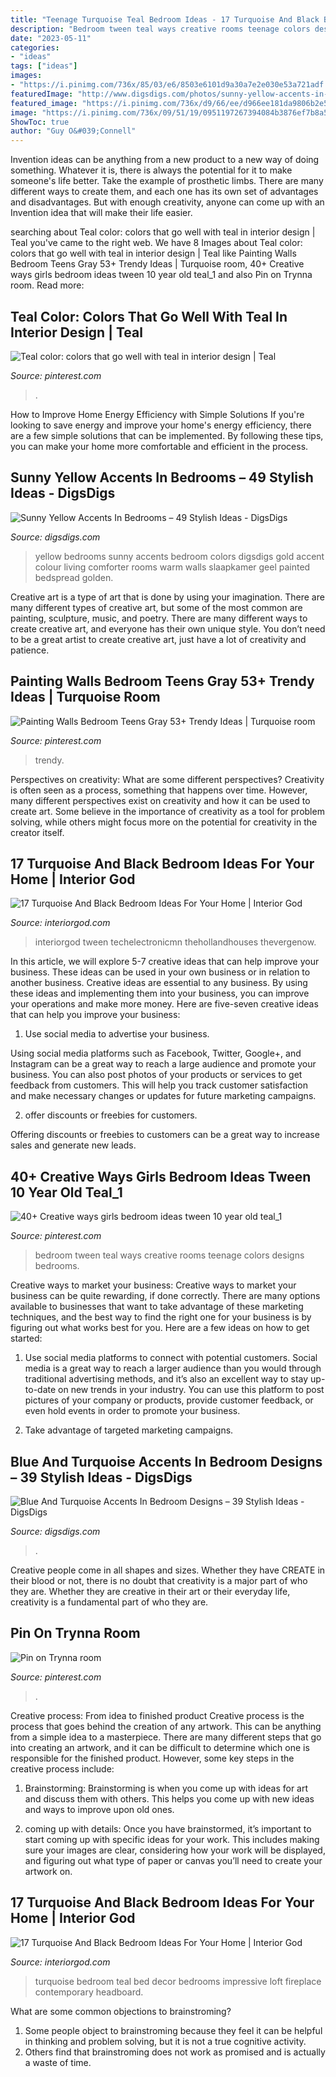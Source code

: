 ```yaml
---
title: "Teenage Turquoise Teal Bedroom Ideas - 17 Turquoise And Black Bedroom Ideas For Your Home"
description: "Bedroom tween teal ways creative rooms teenage colors designs bedrooms"
date: "2023-05-11"
categories:
- "ideas"
tags: ["ideas"]
images:
- "https://i.pinimg.com/736x/85/03/e6/8503e6101d9a30a7e2e030e53a721adf.jpg"
featuredImage: "http://www.digsdigs.com/photos/sunny-yellow-accents-in-bedrooms-47.jpg"
featured_image: "https://i.pinimg.com/736x/d9/66/ee/d966ee181da9806b2e54b2114792c7e7.jpg"
image: "https://i.pinimg.com/736x/09/51/19/0951197267394084b3876ef7b8a5ff34.jpg"
ShowToc: true
author: "Guy O&#039;Connell"
---
```



Invention ideas can be anything from a new product to a new way of doing something. Whatever it is, there is always the potential for it to make someone's life better. Take the example of prosthetic limbs. There are many different ways to create them, and each one has its own set of advantages and disadvantages. But with enough creativity, anyone can come up with an Invention idea that will make their life easier.

	

		
searching about Teal color: colors that go well with teal in interior design | Teal you've came to the right web. We have 8 Images about Teal color: colors that go well with teal in interior design | Teal like Painting Walls Bedroom Teens Gray 53+ Trendy Ideas | Turquoise room, 40+ Creative ways girls bedroom ideas tween 10 year old teal_1 and also Pin on Trynna room. Read more:
		
    
## Teal Color: Colors That Go Well With Teal In Interior Design | Teal

<img loading=lazy src="https://i.pinimg.com/736x/d9/66/ee/d966ee181da9806b2e54b2114792c7e7.jpg" onerror="this.onerror=null;this.src='https://tse3.mm.bing.net/th?id=OIP.jRcqyPfsvq5uNNvhNWSZrQHaGF&amp;pid=15.1';" alt="Teal color: colors that go well with teal in interior design | Teal">

_Source: pinterest.com_

>. 

	

How to Improve Home Energy Efficiency with Simple Solutions
If you're looking to save energy and improve your home's energy efficiency, there are a few simple solutions that can be implemented. By following these tips, you can make your home more comfortable and efficient in the process.

    
## Sunny Yellow Accents In Bedrooms – 49 Stylish Ideas - DigsDigs

<img loading=lazy src="http://www.digsdigs.com/photos/sunny-yellow-accents-in-bedrooms-47.jpg" onerror="this.onerror=null;this.src='https://tse3.mm.bing.net/th?id=OIP.eF39YwgS99tfcFrbegy2ZgHaHe&amp;pid=15.1';" alt="Sunny Yellow Accents In Bedrooms – 49 Stylish Ideas - DigsDigs">

_Source: digsdigs.com_

>yellow bedrooms sunny accents bedroom colors digsdigs gold accent colour living comforter rooms warm walls slaapkamer geel painted bedspread golden. 

	

Creative art is a type of art that is done by using your imagination. There are many different types of creative art, but some of the most common are painting, sculpture, music, and poetry. There are many different ways to create creative art, and everyone has their own unique style. You don’t need to be a great artist to create creative art, just have a lot of creativity and patience.

    
## Painting Walls Bedroom Teens Gray 53+ Trendy Ideas | Turquoise Room

<img loading=lazy src="https://i.pinimg.com/736x/14/d2/90/14d290e61c651900cc7152e55dc4ee63.jpg" onerror="this.onerror=null;this.src='https://tse4.mm.bing.net/th?id=OIP.lKe8W8YzqmGTGfa0ZzGgLwAAAA&amp;pid=15.1';" alt="Painting Walls Bedroom Teens Gray 53+ Trendy Ideas | Turquoise room">

_Source: pinterest.com_

>trendy. 

	

Perspectives on creativity: What are some different perspectives?
Creativity is often seen as a process, something that happens over time. However, many different perspectives exist on creativity and how it can be used to create art. Some believe in the importance of creativity as a tool for problem solving, while others might focus more on the potential for creativity in the creator itself.

    
## 17 Turquoise And Black Bedroom Ideas For Your Home | Interior God

<img loading=lazy src="https://www.interiorgod.com/wp-content/uploads/2016/11/Most-Stylish-Turquoise-Bedroom-Ideas.jpg" onerror="this.onerror=null;this.src='https://tse2.mm.bing.net/th?id=OIP.aEBLchhp9YN6vWYu2VHEZgHaJ6&amp;pid=15.1';" alt="17 Turquoise And Black Bedroom Ideas For Your Home | Interior God">

_Source: interiorgod.com_

>interiorgod tween techelectronicmn thehollandhouses thevergenow. 

	

In this article, we will explore 5-7 creative ideas that can help improve your business. These ideas can be used in your own business or in relation to another business.
Creative ideas are essential to any business. By using these ideas and implementing them into your business, you can improve your operations and make more money. Here are five-seven creative ideas that can help you improve your business:
1. Use social media to advertise your business.

Using social media platforms such as Facebook, Twitter, Google+, and Instagram can be a great way to reach a large audience and promote your business. You can also post photos of your products or services to get feedback from customers. This will help you track customer satisfaction and make necessary changes or updates for future marketing campaigns.

2. offer discounts or freebies for customers.

Offering discounts or freebies to customers can be a great way to increase sales and generate new leads.

    
## 40+ Creative Ways Girls Bedroom Ideas Tween 10 Year Old Teal_1

<img loading=lazy src="https://i.pinimg.com/736x/85/03/e6/8503e6101d9a30a7e2e030e53a721adf.jpg" onerror="this.onerror=null;this.src='https://tse1.mm.bing.net/th?id=OIP.IipgtF70Q9qiQSOYouU0AwHaLH&amp;pid=15.1';" alt="40+ Creative ways girls bedroom ideas tween 10 year old teal_1">

_Source: pinterest.com_

>bedroom tween teal ways creative rooms teenage colors designs bedrooms. 

	

Creative ways to market your business:
Creative ways to market your business can be quite rewarding, if done correctly. There are many options available to businesses that want to take advantage of these marketing techniques, and the best way to find the right one for your business is by figuring out what works best for you. Here are a few ideas on how to get started: 
1. Use social media platforms to connect with potential customers. Social media is a great way to reach a larger audience than you would through traditional advertising methods, and it’s also an excellent way to stay up-to-date on new trends in your industry. You can use this platform to post pictures of your company or products, provide customer feedback, or even hold events in order to promote your business. 

2. Take advantage of targeted marketing campaigns.

    
## Blue And Turquoise Accents In Bedroom Designs – 39 Stylish Ideas - DigsDigs

<img loading=lazy src="https://www.digsdigs.com/photos/blue-and-turquoise-accents-in-bedrooms-13.jpg" onerror="this.onerror=null;this.src='https://tse2.mm.bing.net/th?id=OIP.UaW0ph6pvO3UWc9C6ZUQRQHaJ4&amp;pid=15.1';" alt="Blue And Turquoise Accents In Bedroom Designs – 39 Stylish Ideas - DigsDigs">

_Source: digsdigs.com_

>. 

	

Creative people come in all shapes and sizes. Whether they have CREATE in their blood or not, there is no doubt that creativity is a major part of who they are. Whether they are creative in their art or their everyday life, creativity is a fundamental part of who they are.

    
## Pin On Trynna Room

<img loading=lazy src="https://i.pinimg.com/736x/09/51/19/0951197267394084b3876ef7b8a5ff34.jpg" onerror="this.onerror=null;this.src='https://tse2.mm.bing.net/th?id=OIP.m2XxUWN824YOxzxkmbkF4gHaNF&amp;pid=15.1';" alt="Pin on Trynna room">

_Source: pinterest.com_

>. 

	

Creative process: From idea to finished product
Creative process is the process that goes behind the creation of any artwork. This can be anything from a simple idea to a masterpiece. There are many different steps that go into creating an artwork, and it can be difficult to determine which one is responsible for the finished product. However, some key steps in the creative process include:
1. Brainstorming: Brainstorming is when you come up with ideas for art and discuss them with others. This helps you come up with new ideas and ways to improve upon old ones.

2. coming up with details: Once you have brainstormed, it’s important to start coming up with specific ideas for your work. This includes making sure your images are clear, considering how your work will be displayed, and figuring out what type of paper or canvas you’ll need to create your artwork on.

    
## 17 Turquoise And Black Bedroom Ideas For Your Home | Interior God

<img loading=lazy src="http://interiorgod.com/wp-content/uploads/2016/11/turquoise-and-white-bedroom.jpg" onerror="this.onerror=null;this.src='https://tse2.mm.bing.net/th?id=OIP.954YNJU7L-aBgQ_RuLrizgHaJ3&amp;pid=15.1';" alt="17 Turquoise And Black Bedroom Ideas For Your Home | Interior God">

_Source: interiorgod.com_

>turquoise bedroom teal bed decor bedrooms impressive loft fireplace contemporary headboard. 

	

What are some common objections to brainstroming?
1. Some people object to brainstroming because they feel it can be helpful in thinking and problem solving, but it is not a true cognitive activity.
2. Others find that brainstroming does not work as promised and is actually a waste of time.

